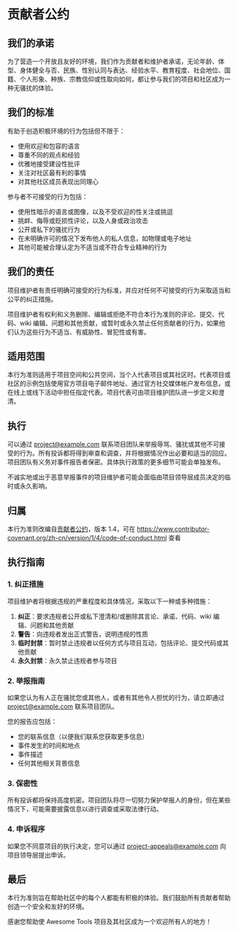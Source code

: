 # 贡献者公约

## 我们的承诺

为了营造一个开放且友好的环境，我们作为贡献者和维护者承诺，无论年龄、体型、身体健全与否、民族、性别认同与表达、经验水平、教育程度、社会地位、国籍、个人形象、种族、宗教信仰或性取向如何，都让参与我们的项目和社区成为一种无骚扰的体验。

## 我们的标准

有助于创造积极环境的行为包括但不限于：

- 使用欢迎和包容的语言
- 尊重不同的观点和经验
- 优雅地接受建设性批评
- 关注对社区最有利的事情
- 对其他社区成员表现出同理心

参与者不可接受的行为包括：

- 使用性暗示的语言或图像，以及不受欢迎的性关注或挑逗
- 挑衅、侮辱或贬损性评论，以及人身或政治攻击
- 公开或私下的骚扰行为
- 在未明确许可的情况下发布他人的私人信息，如物理或电子地址
- 其他可能被合理认定为不适当或不符合专业精神的行为

## 我们的责任

项目维护者有责任明确可接受的行为标准，并应对任何不可接受的行为采取适当和公平的纠正措施。

项目维护者有权利和义务删除、编辑或拒绝不符合本行为准则的评论、提交、代码、wiki 编辑、问题和其他贡献，或暂时或永久禁止任何贡献者的行为，如果他们认为这些行为不适当、有威胁性、冒犯性或有害。

## 适用范围

本行为准则适用于项目空间和公共空间，当个人代表项目或其社区时。代表项目或社区的示例包括使用官方项目电子邮件地址、通过官方社交媒体帐户发布信息，或在线上或线下活动中担任指定代表。项目代表可由项目维护团队进一步定义和澄清。

## 执行

可以通过 project@example.com 联系项目团队来举报辱骂、骚扰或其他不可接受的行为。所有投诉都将得到审查和调查，并将根据情况作出必要和适当的回应。项目团队有义务对事件报告者保密。具体执行政策的更多细节可能会单独发布。

不诚实地或出于恶意举报事件的项目维护者可能会面临由项目领导层成员决定的临时或永久影响。

## 归属

本行为准则改编自[贡献者公约][主页]，版本 1.4，可在 https://www.contributor-covenant.org/zh-cn/version/1/4/code-of-conduct.html 查看

[主页]: https://www.contributor-covenant.org

## 执行指南

### 1. 纠正措施

项目维护者将根据违规的严重程度和具体情况，采取以下一种或多种措施：

1. **纠正**：要求违规者公开或私下澄清和/或删除其言论、承诺、代码、wiki 编辑、问题和其他贡献
2. **警告**：向违规者发出正式警告，说明违规的性质
3. **临时封禁**：暂时禁止违规者以任何方式与项目互动，包括评论、提交代码或其他贡献
4. **永久封禁**：永久禁止违规者参与项目

### 2. 举报指南

如果您认为有人正在骚扰您或其他人，或者有其他令人担忧的行为，请立即通过 project@example.com 联系项目团队。

您的报告应包括：

- 您的联系信息（以便我们联系您获取更多信息）
- 事件发生的时间和地点
- 事件描述
- 任何其他相关背景信息

### 3. 保密性

所有投诉都将保持高度机密。项目团队将尽一切努力保护举报人的身份，但在某些情况下，可能需要披露信息以进行调查或采取法律行动。

### 4. 申诉程序

如果您不同意项目的执行决定，您可以通过 project-appeals@example.com 向项目领导层提出申诉。

## 最后

本行为准则旨在帮助社区中的每个人都能有积极的体验。我们鼓励所有贡献者帮助创造一个安全和友好的环境。

感谢您帮助使 Awesome Tools 项目及其社区成为一个欢迎所有人的地方！
